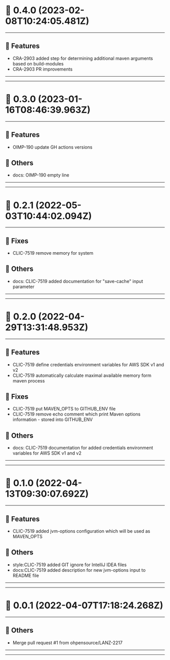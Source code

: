 # :confetti_ball: 0.4.0 (2023-02-08T10:24:05.481Z)
- - -
## :hammer: Features
* CRA-2903 added step for determining additional maven arguments based on build-modules
* CRA-2903 PR improvements
- - -
- - -
# :confetti_ball: 0.3.0 (2023-01-16T08:46:39.963Z)
- - -
## :hammer: Features
* OIMP-190 update GH actions versions
## :newspaper: Others
* docs: OIMP-190 empty line
- - -
- - -
# :confetti_ball: 0.2.1 (2022-05-03T10:44:02.094Z)
- - -
## :bug: Fixes
* CLIC-7519 remove memory for system
## :newspaper: Others
* docs: CLIC-7519 added documentation for "save-cache" input parameter
- - -
- - -
# :confetti_ball: 0.2.0 (2022-04-29T13:31:48.953Z)
- - -
## :hammer: Features
* CLIC-7519 define credentials environment variables for AWS SDK v1 and v2
* CLIC-7519 automatically calculate maximal available memory form maven process
## :bug: Fixes
* CLIC-7519 put MAVEN_OPTS to GITHUB_ENV file
* CLIC-7519 remove echo comment which print Maven options information - stored into GITHUB_ENV
## :newspaper: Others
* docs: CLIC-7519 documentation for added credentials environment variables for AWS SDK v1 and v2
- - -
- - -
# :confetti_ball: 0.1.0 (2022-04-13T09:30:07.692Z)
- - -
## :hammer: Features
* CLIC-7519 added jvm-options configuration which will be used as MAVEN_OPTS
## :newspaper: Others
* style:CLIC-7519 added GIT ignore for IntelliJ IDEA files
* docs:CLIC-7519 added description for new jvm-options input to README file
- - -
- - -
# :confetti_ball: 0.0.1 (2022-04-07T17:18:24.268Z)
- - -
## :newspaper: Others
* Merge pull request #1 from ohpensource/LANZ-2217
- - -
- - -
